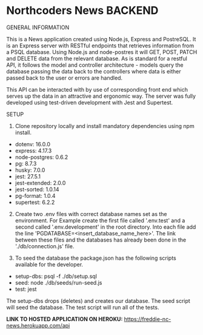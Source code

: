 # Northcoders News BACKEND

GENERAL INFORMATION

This is a News application created using Node.js, Express and PostreSQL. It is an Express server with RESTful endpoints that retrieves information from a PSQL database. Using Node.js and node-postres it will GET, POST, PATCH and DELETE data from the relevant database. As is standard for a restful API, it follows the model and controller architecture - models query the database passing the data back to the controllers where data is either passed back to the user or errors are handled.

This API can be interacted with by use of corresponding front end which serves up the data in an attractive and ergonomic way. The server was fully developed using test-driven development with Jest and Supertest.

SETUP

1. Clone repository locally and install mandatory dependencies using npm install.

- dotenv: 16.0.0
- express: 4.17.3
- node-postgres: 0.6.2
- pg: 8.7.3
- husky: 7.0.0
- jest: 27.5.1
- jest-extended: 2.0.0
- jest-sorted: 1.0.14
- pg-format: 1.0.4
- supertest: 6.2.2

2. Create two .env files with correct database names set as the environment. For Example create the first file called '.env.test' and a second called '.env.development' in the root directory. Into each file add the line 'PGDATABASE=<insert_database_name_here>'. The link between these files and the databases has already been done in the './db/connection.js' file.

3. To seed the database the package.json has the following scripts available for the developer.
- setup-dbs: psql -f ./db/setup.sql
- seed: node ./db/seeds/run-seed.js
- test: jest

The setup-dbs drops (deletes) and creates our database. The seed script will seed the database. The test script will run all of the tests. 




****LINK TO HOSTED APPLICATION ON HEROKU:****
https://freddie-nc-news.herokuapp.com/api